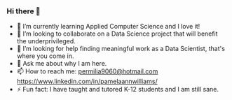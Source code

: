 ### Hi there 👋

- 🌱 I’m currently learning Applied Computer Science and I love it!
- 👯 I’m looking to collaborate on a Data Science project that will benefit the underprivileged.
- 🤔 I’m looking for help finding meaningful work as a Data Scientist, that's where you come in.
- 💬 Ask me about why I am here.
- 📫 How to reach me: permilia9060@hotmail.com   https://www.linkedin.com/in/pamelaannwilliams/
- ⚡ Fun fact: I have taught and tutored K-12 students and I am still sane.
